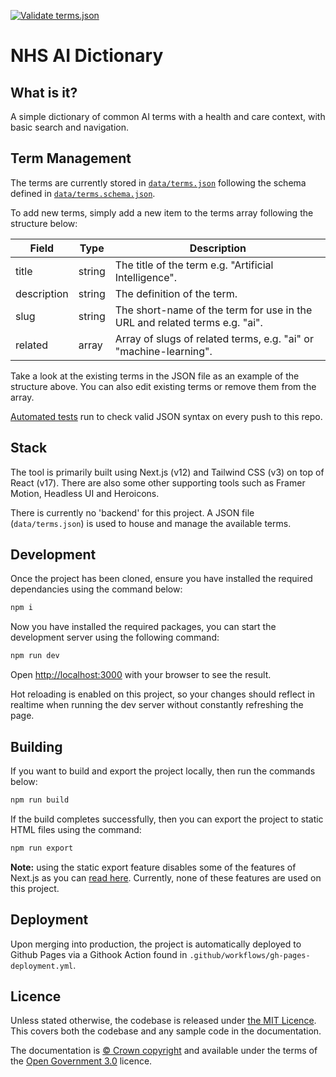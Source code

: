 [![Validate terms.json](https://github.com/nhsx/ai-dictionary/actions/workflows/validate-json.yml/badge.svg)](https://github.com/nhsx/ai-dictionary/actions/workflows/validate-json.yml)

# NHS AI Dictionary 

## What is it? 

A simple dictionary of common AI terms with a health and care context, with basic search and navigation. 

## Term Management

The terms are currently stored in [`data/terms.json`](data/terms.json) following the schema defined in [`data/terms.schema.json`](data/terms.schema.json). 

To add new terms, simply add a new item to the terms array following the structure below: 

| Field       | Type   | Description                                                       |
|-------------|--------|-------------------------------------------------------------------|
| title       | string | The title of the term e.g. "Artificial Intelligence".            |
| description | string | The definition of the term.                                       |
| slug        | string | The short-name of the term for use in the URL and related terms e.g. "ai".
| related     | array  | Array of slugs of related terms, e.g. "ai" or "machine-learning". |

Take a look at the existing terms in the JSON file as an example of the structure above. 
You can also edit existing terms or remove them from the array. 

[Automated tests](tests/) run to check valid JSON syntax on every push to this repo.

## Stack

The tool is primarily built using Next.js (v12) and Tailwind CSS (v3) on top of React (v17).
There are also some other supporting tools such as Framer Motion, Headless UI and Heroicons. 

There is currently no 'backend' for this project. A JSON file (`data/terms.json`) is used to house and manage the available terms. 

## Development

Once the project has been cloned, ensure you have installed the required dependancies using the command below:

```bash
npm i
```

Now you have installed the required packages, you can start the development server using the following command: 

```bash
npm run dev
```

Open [http://localhost:3000](http://localhost:3000) with your browser to see the result.

Hot reloading is enabled on this project, so your changes should reflect in realtime when running the dev server without constantly refreshing the page.

## Building

If you want to build and export the project locally, then run the commands below: 


```bash
npm run build
```

If the build completes successfully, then you can export the project to static HTML files using the command: 


```bash
npm run export 
```

**Note:** using the static export feature disables some of the features of Next.js as you can [read here](https://nextjs.org/docs/advanced-features/static-html-export). Currently, none of these features are used on this project. 

## Deployment  

Upon merging into production, the project is automatically deployed to Github Pages via a Githook Action found in `.github/workflows/gh-pages-deployment.yml`. 

## Licence

Unless stated otherwise, the codebase is released under [the MIT Licence][mit].
This covers both the codebase and any sample code in the documentation.

The documentation is [© Crown copyright][copyright] and available under the terms
of the [Open Government 3.0][ogl] licence.

[mit]: LICENCE.md
[copyright]: http://www.nationalarchives.gov.uk/information-management/re-using-public-sector-information/uk-government-licensing-framework/crown-copyright/
[ogl]: http://www.nationalarchives.gov.uk/doc/open-government-licence/version/3/